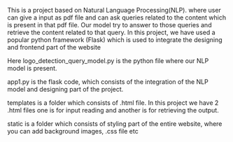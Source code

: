 This is a project based on Natural Language Processing(NLP). where user can give a input as pdf file and can ask queries related to the content which is present in that pdf file. Our model
try to answer to those queries and retrieve the content related to that query. In this project, we have used a popular python framework (Flask) which is used to integrate the designing and 
frontend part of the website

Here logo_detection_query_model.py is the python file where our NLP model is present.

app1.py is the flask code, which consists of the integration of the NLP model and designing part of the project.

templates is a folder which consists of .html file. In this project we have 2 .html files one is for input reading and another is for retrieving the output.

static is a folder which consists of styling part of the entire website, where you can add background images, .css file etc 
